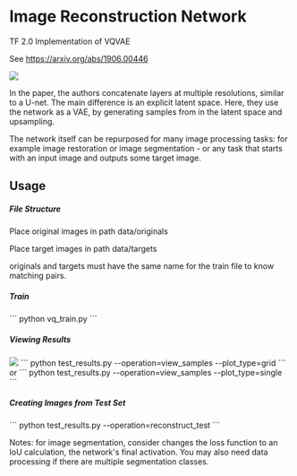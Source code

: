 # Image Reconstruction Network
TF 2.0 Implementation of VQVAE

See https://arxiv.org/abs/1906.00446

<img src='https://user-images.githubusercontent.com/48815706/83919525-9dbe0900-a72f-11ea-8c71-0c6ad014cdf9.png'>

<p>In the paper, the authors concatenate layers at multiple resolutions, similar to a U-net. The main difference is an explicit latent space. Here, they use the network as a VAE, by generating samples from in the latent space and upsampling.
  </p>
<p>The network itself can be repurposed for many image processing tasks: for example image restoration or image segmentation - or any task that starts with an input image and outputs some target image.</p>
<h2>Usage</h2>
<h5>File Structure</h5>
<p>Place original images in path data/originals</p>
<p>Place target images in path data/targets</p>
<p>originals and targets must have the same name for the train file to know matching pairs.</p>
<h5>Train</h5>
```
python vq_train.py
```
<h5>Viewing Results</h5>
<img src='https://user-images.githubusercontent.com/48815706/83919539-a57dad80-a72f-11ea-9ee9-c771d94362bf.png'>
```
python test_results.py --operation=view_samples --plot_type=grid
```
or
```
python test_results.py --operation=view_samples --plot_type=single
```
<h5>Creating Images from Test Set</h5>
```
python test_results.py --operation=reconstruct_test
```
<p>Notes: for image segmentation, consider changes the loss function to an IoU calculation, the network's final activation. You may also need data processing if there are multiple segmentation classes.</p>
